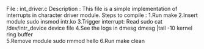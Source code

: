 File : int_driver.c
Description :
		This file is a simple implementation of interrupts in character driver module.
Steps to compile :
1.Run				   				make
2.Insert module			   			sudo insmod intr.ko
3.Trigger interrupt: Read          			sudo cat /dev/intr_device
  device file
4.See the logs in dmesg 	   			dmesg |tail -10
  kernel ring buffer	
5.Remove module			   			sudo rmmod hello
6.Run				   			make clean
